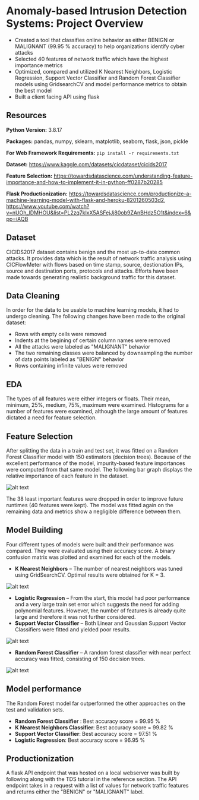 # Anomaly-based Intrusion Detection Systems: Project Overview 
* Created a tool that classifies online behavior as either BENIGN or MALIGNANT (99.95 % accuracy) to help organizations identify cyber attacks
* Selected 40 features of network traffic which have the highest importance metrics 
* Optimized, compared and utilized K Nearest Neighbors, Logistic Regression, Support Vector Classifier and Random Forest Classifier models using GridsearchCV and model performance metrics to obtain the best model 
* Built a client facing API using flask 

## Resources 
**Python Version:** 3.8.17

**Packages:** pandas, numpy, sklearn, matplotlib, seaborn, flask, json, pickle  

**For Web Framework Requirements:**  ``pip install -r requirements.txt`` 

**Dataset:** https://www.kaggle.com/datasets/cicdataset/cicids2017 

**Feature Selection:** https://towardsdatascience.com/understanding-feature-importance-and-how-to-implement-it-in-python-ff0287b20285 

**Flask Productionization:** https://towardsdatascience.com/productionize-a-machine-learning-model-with-flask-and-heroku-8201260503d2, 
https://www.youtube.com/watch?v=nUOh_lDMHOU&list=PL2zq7klxX5ASFejJj80ob9ZAnBHdz5O1t&index=6&pp=iAQB


## Dataset
CICIDS2017 dataset contains benign and the most up-to-date common attacks. It provides data which is the result of network traffic analysis using CICFlowMeter with flows based on time stamp, source, destionation IPs, source and destination ports, protocols and attacks. Efforts have been made towards generating realistic background traffic for this dataset.

## Data Cleaning
In order for the data to be usable to machine learning models, it had to undergo cleaning. The following changes have been made to the original dataset:
 
*	Rows with empty cells were removed
*	Indents at the begining of certain column names were removed
*	All the attacks were labeled as "MALIGNANT" behavior
*	The two remaining classes were balanced by downsampling the number of data points labeled as "BENIGN" behavior
*	Rows containing infinite values were removed

## EDA
The types of all features were either integers or floats. Their mean, minimum, 25%, medium, 75%, maximum were examined. Histograms for a number of features were examined, although the large amount of features dictated a need for feature selection. 



## Feature Selection

After splitting the data in a train and test set, it was fitted on a Random Forest Classifier model with 150 estimators (decision trees). Because of the excellent performance of the model, impurity-based feature importances were computed from that same model. 
The following bar graph displays the relative importance of each feature in the dataset.

![alt text](https://github.com/AdmirPapic/intrusion_detection/tree/master/images/feature_importances.PNG "Feature Importances")

The 38 least important features were dropped in order to improve future runtimes (40 features were kept). The model was fitted again on the remaining data and metrics show a negligible difference between them.

## Model Building
Four different types of models were built and their performance was compared.
They were evaluated using their accuracy score. A binary confusion matrix was plotted and examined for each of the models.

*	**K Nearest Neighbors** – The number of nearest neighbors was tuned using GridSearchCV. Optimal results were obtained for K = 3.

![alt text](https://github.com/AdmirPapic/intrusion_detection/tree/master/images/k_nearest_neighbors.PNG "K Nearest Neighbors")
  
*	**Logistic Regression** – From the start, this model had poor performance and a very large train set error which suggests the need for adding polynomial features. However, the number of features is already quite large and therefore it was not further considered.
*	**Support Vector Classifier** – Both Linear and Gaussian Support Vector Classifiers were fitted and yielded poor results.

![alt text](https://github.com/AdmirPapic/intrusion_detection/tree/master/images/linear_svc.PNG "Support Vector Classifier")

*	**Random Forest Classifier** – A random forest classifier with near perfect accuracy was fitted, consisting of 150 decision trees.

![alt text](https://github.com/AdmirPapic/intrusion_detection/tree/master/images/rf_classifier.PNG "Random Forest Classifier")

## Model performance
The Random Forest model far outperformed the other approaches on the test and validation sets. 
*	**Random Forest Classifier** : Best accuracy score = 99.95 %
*	**K Nearest Neighbors Classifier**: Best accuracy score = 99.82 %
*	**Support Vector Classifier**: Best accuracy score = 97.51 %
*	**Logistic Regression**: Best accuracy score = 96.95 %

## Productionization 
A flask API endpoint that was hosted on a local webserver was built by following along with the TDS tutorial in the reference section. The API endpoint takes in a request with a list of values for network traffic features and returns either the "BENIGN" or "MALIGNANT" label. 
